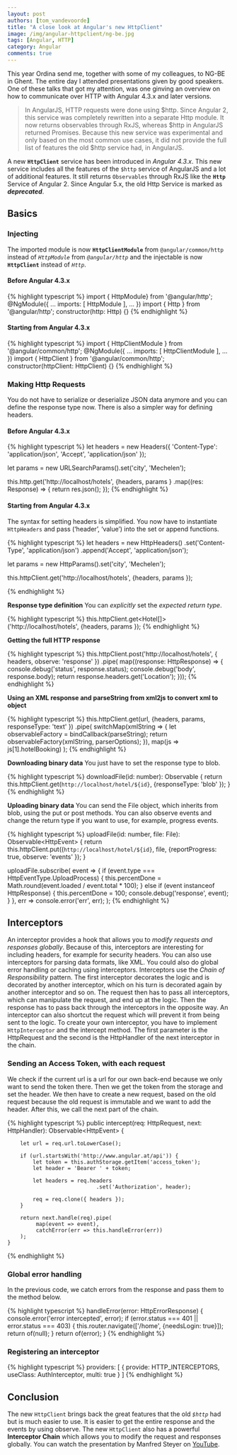 ```yaml
---
layout: post
authors: [tom_vandevoorde]
title: "A close look at Angular's new HttpClient"
image: /img/angular-httpclient/ng-be.jpg
tags: [Angular, HTTP]
category: Angular
comments: true
---
```


This year Ordina send me, together with some of my colleagues, to NG-BE in Ghent. The entire day I attended presentations given by good speakers. One of these talks that got my attention, was one ginving an overview on how to communicate over HTTP with Angular 4.3.x and later versions.

> In AngularJS, HTTP requests were done using $http. Since Angular 2, this service was completely rewritten into a separate Http module. It now returns observables through RxJS, whereas $http in AngularJS returned Promises. Because this new service was experimental and only based on the most common use cases, it did not provide the full list of features the old $http service had, in AngularJS.

A new **`HttpClient`** service has been introduced in *Angular 4.3.x*. This new service includes all the features of the `$http` service of AngularJS and a lot of additional features. It still returns `Observables` through RxJS like the **`Http`** Service of Angular 2. 
Since Angular 5.x, the old Http Service is marked as ***deprecated***.

## Basics

### Injecting
The imported module is now **`HttpClientModule`** from `@angular/common/http` instead of *`HttpModule`* from *`@angular/http`* and the injectable is now **`HttpClient`** instead of *`Http`*.

#### Before Angular 4.3.x
{% highlight typescript %}
import { HttpModule} from '@angular/http';
@NgModule({
  ...
  imports: [
    HttpModule
  ],
  ...
})
import { Http } from '@angular/http';
constructor(http: Http) {}
{% endhighlight %}

#### Starting from Angular 4.3.x
{% highlight typescript %}
import { HttpClientModule } from '@angular/common/http';
@NgModule({
  ...
  imports: [
    HttpClientModule
  ],
  ...
})
import { HttpClient } from '@angular/common/http';
constructor(httpClient: HttpClient) {}
{% endhighlight %}

### Making Http Requests
You do not have to serialize or deserialize JSON data anymore and you can define the response type now. There is also a simpler way for defining headers.

#### Before Angular 4.3.x
{% highlight typescript %}
let headers = new Headers({ 
  'Content-Type': 'application/json',
  'Accept', 'application/json'
});

let params = new URLSearchParams().set('city', 'Mechelen');

this.http.get('http://localhost/hotels', {headers, params }
      .map((res: Response) => {
        return res.json();
      });
{% endhighlight %}

#### Starting from Angular 4.3.x
The syntax for setting headers is simplified. You now have to instantiate `HttpHeaders` and pass (‘header’, ‘value’) into the set or append functions.

{% highlight typescript %}
let headers = new HttpHeaders()
  .set('Content-Type', 'application/json')
  .append('Accept', 'application/json');

let params = new HttpParams().set('city', 'Mechelen');

this.httpClient.get('http://localhost/hotels', {headers, params });

{% endhighlight %}

**Response type definition**
You can *explicitly* set the *expected return type*.

{% highlight typescript %}
this.httpClient.get<Hotel[]>('http://localhost/hotels', 
  {headers, params });
{% endhighlight %}

**Getting the full HTTP response**

{% highlight typescript %}
this.httpClient.post<HotelBooking>('http://localhost/hotels', 
{ headers, observe: 'response' })
      .pipe(
        map((response: HttpResponse<HotelBooking>) => {
          console.debug('status', response.status);
          console.debug('body', response.body);
          return response.headers.get('Location');
      }));
{% endhighlight %}

**Using an XML response and parseString from xml2js to convert xml to object**

{% highlight typescript %}
this.httpClient.get(url, {headers, params, responseType: 'text' })
  .pipe(
    switchMap(xmlString => {
      let observableFactory = bindCallback(parseString);
      return observableFactory(xmlString, parserOptions);
    }),
    map(js => js[1].hotelBooking)
);
{% endhighlight %}

**Downloading binary data**
You just have to set the response type to blob.

{% highlight typescript %}
downloadFile(id: number): Observable<any> {
  return this.httpClient.get(`http://localhost/hotel/${id}`, 
    {responseType: 'blob' });
}
{% endhighlight %}

**Uploading binary data**
You can send the File object, which inherits from blob, using the put or post methods. You can also observe events and change the return type if you want to use, for example, progress events.

{% highlight typescript %}
uploadFile(id: number, file: File): Observable<HttpEvent<object>> {
  return this.httpClient.put((`http://localhost/hotel/${id}`, 
    file, {reportProgress: true, observe: 'events' });
}

uploadFile.subscribe(
  event => {
    if (event.type === HttpEventType.UploadProcess) {
       this.percentDone = Math.round(event.loaded / event.total * 100);
    } else if (event instanceof HttpResponse) {
      this.percentDone = 100;
      console.debug('response', event);
    }
  },
  err => console.error('err', err);
);
{% endhighlight %}

## Interceptors
An interceptor provides a hook that allows you to *modify requests and responses globally*. Because of this, interceptors are interesting for including headers, for example for security headers. You can also use interceptors for parsing data formats, like XML. You could also do global error handling or caching using interceptors.
Interceptors use the *Chain of Responsibility* pattern. The first interceptor decorates the logic and is decorated by another interceptor, which on his turn is decorated again by another interceptor and so on. The request then has to pass all interceptors, which can manipulate the request, and end up at the logic. Then the response has to pass back through the interceptors in the opposite way. An interceptor can also shortcut the request which will prevent it from being sent to the logic.
To create your own interceptor, you have to implement `HttpInterceptor` and the intercept method. The first parameter is the HttpRequest and the second is the HttpHandler of the next interceptor in the chain.

### Sending an Access Token, with each request
We check if the current url is a url for our own back-end because we only want to send the token there. Then we get the token from the storage and set the header. We then have to create a new request, based on the old request because the old request is immutable and we want to add the header. After this, we call the next part of the chain.

{% highlight typescript %}
public intercept(req: HttpRequest<any>, next: HttpHandler): Observable<HttpEvent<any>> {
        
        let url = req.url.toLowerCase();

        if (url.startsWith('http://www.angular.at/api')) {
            let token = this.authStorage.getItem('access_token');
            let header = 'Bearer ' + token;

            let headers = req.headers
                                .set('Authorization', header);

            req = req.clone({ headers });
        }

        return next.handle(req).pipe(
             map(event => event),
             catchError(err => this.handleError(err))
        );
    }
{% endhighlight %}

### Global error handling
In the previous code, we catch errors from the response and pass them to the method below.

{% highlight typescript %}
handleError(error: HttpErrorResponse) {
  console.error('error intercepted', error);
  if (error.status === 401 || error.status === 403) {
    this.router.navigate(['/home', {needsLogin: true}]);
    return of(null);
  }
  return of(error);
}
{% endhighlight %}

### Registering an interceptor
{% highlight typescript %}
providers: [
  { provide: HTTP_INTERCEPTORS, useClass: AuthInterceptor, multi: true }
]
{% endhighlight %}

## Conclusion
The new `HttpClient` brings back the great features that the old *`$http`* had but is much easier to use. It is easier to get the entire response and the events by using observe. The new `HttpClient` also has a powerful **Interceptor Chain** which allows you to modify the request and responses globally.
You can watch the presentation by Manfred Steyer on [YouTube](https://youtu.be/GFX6tsSLwYQ).